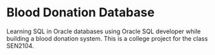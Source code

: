 # Blood Donation Database

Learning SQL in Oracle databases using Oracle SQL developer while building  a blood donation system. This is a college project for the class SEN2104.
